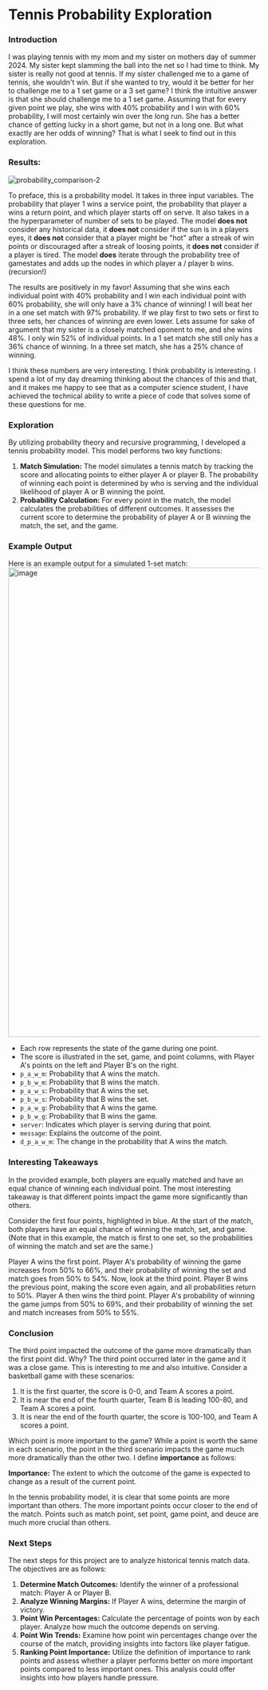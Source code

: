# Tennis Probability Exploration

### Introduction
I was playing tennis with my mom and my sister on mothers day of summer 2024. My sister kept slamming the ball into the net so I had time to think. My sister is really not good at tennis.
If my sister challenged me to a game of tennis, she wouldn't win. But if she wanted to try, would it be better for her to challenge me to a 1 set game or a 3 set game?
I think the intuitive answer is that she should challenge me to a 1 set game. Assuming that for every given point we play, she wins with 40% probability and I win with 60% probability, I will 
most certainly win over the long run. She has a better chance of getting lucky in a short game, but not in a long one. But what exactly are her odds of winning? That is what I seek to find out in this exploration.

### Results:
![probability_comparison-2](https://github.com/user-attachments/assets/e0b58fca-f225-43d9-9faf-d5ad4e728747)

To preface, this is a probability model. 
It takes in three input variables. The probability that player 1 wins a service point, the probability that player a wins a return point, and which player starts off on serve.
It also takes in a the hyperparameter of number of sets to be played. 
The model **does not** consider any historical data, it **does not** consider if the sun is in a players eyes, it **does not** consider that a player might be "hot" after a streak of win points or discouraged after a streak of loosing points, it **does not** consider if a player is tired.
The model **does** iterate through the probability tree of gamestates and adds up the nodes in which player a / player b wins. (recursion!)

The results are positively in my favor! 
Assuming that she wins each individual point with 40% probability and I win each individual point with 60% probability, she will only have a 3% chance of winning! 
I will beat her in a one set match with 97% probability. 
If we play first to two sets or first to three sets, her chances of winning are even lower.
Lets assume for sake of argument that my sister is a closely matched oponent to me, and she wins 48%. 
I only win 52% of individual points. 
In a 1 set match she still only has a 36% chance of winning. In a three set match, she has a 25% chance of winning.

I think these numbers are very interesting. I think probability is interesting. I spend a lot of my day dreaming thinking about the chances of this and that, and it makes me happy to see that as a computer science student, I have achieved the technical ability to write a piece of code that solves some of these questions for me.

### Exploration
By utilizing probability theory and recursive programming, I developed a tennis probability model. This model performs two key functions:
1. **Match Simulation:** The model simulates a tennis match by tracking the score and allocating points to either player A or player B. The probability of winning each point is determined by who is serving and the individual likelihood of player A or B winning the point.
2. **Probability Calculation:** For every point in the match, the model calculates the probabilities of different outcomes. It assesses the current score to determine the probability of player A or B winning the match, the set, and the game.

### Example Output
Here is an example output for a simulated 1-set match:
<img width="941" alt="image" src="https://github.com/user-attachments/assets/a343d283-d96d-4726-87d4-36f71d622274">
- Each row represents the state of the game during one point.
- The score is illustrated in the set, game, and point columns, with Player A's points on the left and Player B's on the right.
- `p_a_w_m`: Probability that A wins the match.
- `p_b_w_m`: Probability that B wins the match.
- `p_a_w_s`: Probability that A wins the set.
- `p_b_w_s`: Probability that B wins the set.
- `p_a_w_g`: Probability that A wins the game.
- `p_b_w_g`: Probability that B wins the game.
- `server`: Indicates which player is serving during that point.
- `message`: Explains the outcome of the point.
- `d_p_a_w_m`: The change in the probability that A wins the match.

### Interesting Takeaways
In the provided example, both players are equally matched and have an equal chance of winning each individual point. The most interesting takeaway is that different points impact the game more significantly than others. 

Consider the first four points, highlighted in blue. At the start of the match, both players have an equal chance of winning the match, set, and game. (Note that in this example, the match is first to one set, so the probabilities of winning the match and set are the same.)

Player A wins the first point. Player A's probability of winning the game increases from 50% to 66%, and their probability of winning the set and match goes from 50% to 54%. Now, look at the third point. Player B wins the previous point, making the score even again, and all probabilities return to 50%. Player A then wins the third point. Player A's probability of winning the game jumps from 50% to 69%, and their probability of winning the set and match increases from 50% to 55%. 

### Conclusion
The third point impacted the outcome of the game more dramatically than the first point did. Why? The third point occurred later in the game and it was a close game. This is interesting to me and also intuitive. 
Consider a basketball game with these scenarios:
1. It is the first quarter, the score is 0-0, and Team A scores a point.
2. It is near the end of the fourth quarter, Team B is leading 100-80, and Team A scores a point.
3. It is near the end of the fourth quarter, the score is 100-100, and Team A scores a point.

Which point is more important to the game? While a point is worth the same in each scenario, the point in the third scenario impacts the game much more dramatically than the other two.
I define **importance** as follows:

**Importance:** The extent to which the outcome of the game is expected to change as a result of the current point.

In the tennis probability model, it is clear that some points are more important than others. The more important points occur closer to the end of the match. Points such as match point, set point, game point, and deuce are much more crucial than others.

### Next Steps
The next steps for this project are to analyze historical tennis match data. The objectives are as follows:
1. **Determine Match Outcomes:** Identify the winner of a professional match: Player A or Player B.
2. **Analyze Winning Margins:** If Player A wins, determine the margin of victory.
3. **Point Win Percentages:** Calculate the percentage of points won by each player. Analyze how much the outcome depends on serving.
4. **Point Win Trends:** Examine how point win percentages change over the course of the match, providing insights into factors like player fatigue.
5. **Ranking Point Importance:** Utilize the definition of importance to rank points and assess whether a player performs better on more important points compared to less important ones. This analysis could offer insights into how players handle pressure.
